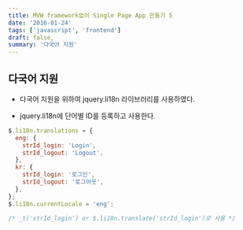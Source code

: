 ```yaml
---
title: MVW framework없이 Single Page App 만들기 5
date: '2016-01-24'
tags: ['javascript', 'frontend']
draft: false,
summary: '다국어 지원'
---
```


## 다국어 지원

- 다국어 지원을 위하여 jquery.li18n 라이브러리를 사용하였다.

- jquery.li18n에 단어별 ID를 등록하고 사용한다.

```js
$.li18n.translations = {
  eng: {
    strId_login: 'Login',
    strId_logout: 'Logout',
  },
  kr: {
    strId_login: '로그인',
    strId_logout: '로그아웃',
  },
};
$.li18n.currentLocale = 'eng';

/* _t('strId_login') or $.li18n.translate('strId_login')로 사용 */
```
